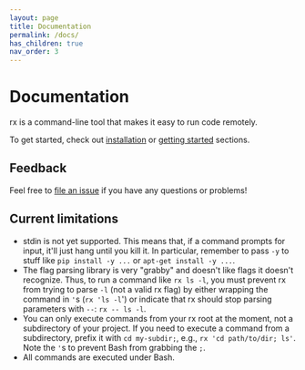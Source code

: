 ```yaml
---
layout: page
title: Documentation
permalink: /docs/
has_children: true
nav_order: 3
---
```


# Documentation

rx is a command-line tool that makes it easy to run code remotely.

To get started, check out [installation](/docs/install) or
[getting started](/getting-started) sections.

## Feedback

Feel free to [file an issue](https://github.com/run-rx/rx/issues) if you have
any questions or problems!

## Current limitations

* stdin is not yet supported. This means that, if a command prompts for input,
  it'll just hang until you kill it. In particular, remember to pass `-y` to
  stuff like `pip install -y ...` or `apt-get install -y ...`.
* The flag parsing library is very "grabby" and doesn't like flags it doesn't
  recognize. Thus, to run a command like `rx ls -l`, you must prevent rx from
  trying to parse `-l` (not a valid rx flag) by either wrapping the command in
  `'`s (`rx 'ls -l`') or indicate that rx should stop parsing parameters with
  `--`: `rx -- ls -l`.
* You can only execute commands from your rx root at the moment, not a
  subdirectory of your project. If you need to execute a command from a
  subdirectory, prefix it with `cd my-subdir;`, e.g.,
  `rx 'cd path/to/dir; ls'`. Note the `'`s to prevent Bash from grabbing the
  `;`.
* All commands are executed under Bash.
